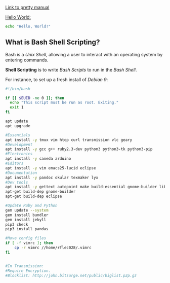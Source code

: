 [Link to pretty manual](https://ryanfleck.github.io/sh.markdown)

[Hello World:](http://www.catb.org/jargon/html/H/hello-world.html)
```bash
echo "Hello, World!"
```


## What is Bash Shell Scripting?

Bash is a *Unix Shell*, allowing a user to interact with an operating system by entering commands.

**Shell Scripting** is to write *Bash Scripts* to run in the *Bash Shell*.

For instance, to set up a fresh install of *Debian 9*:

```bash
#!/bin/bash

if [[ $EUID -ne 0 ]]; then
  echo "This script must be run as root. Exiting."
  exit 1
fi

apt update
apt upgrade

#Essentials
apt install -y tmux vim htop curl transmission vlc geary
#Development
apt install -y gcc g++ ruby2.3-dev python3 python3-tk python3-pip
#Electronics
apt install -y caneda arduino
#Editors
apt install -y vim emacs25-lucid eclipse
#Documentation
apt install -y pandoc okular texmaker lyx
#Dev tools
apt install -y gettext autopoint make build-essential gnome-builder libtool-bin
apt-get build-dep gnome-builder
apt-get build-dep eclipse

#Update Ruby and Python
gem update --system
gem install bundler
gem install jekyll
pip3 check
pip3 install pandas

#Move config files
if [ -f vimrc ]; then
	cp -r vimrc //home/rflec028/.vimrc
fi


#In Transmission:
#Require Encryption.
#Blocklist: http://john.bitsurge.net/public/biglist.p2p.gz
```

